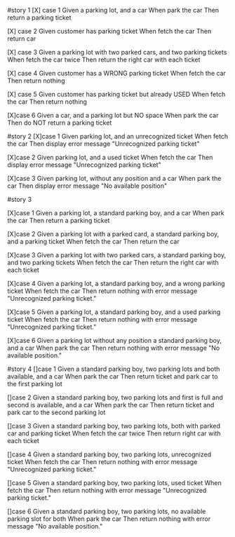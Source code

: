 #story 1
[X] case 1
    Given a parking lot, and a car
    When park the car
    Then return a parking ticket

[X] case 2
    Given customer has parking ticket
    When fetch the car
    Then return car

[X] case 3
    Given a parking lot with two parked cars, and two parking tickets
    When fetch the car twice
    Then return the right car with each ticket

[X] case 4
    Given customer has a WRONG parking ticket
    When fetch the car
    Then return nothing

[X] case 5
    Given customer has parking ticket but already USED
    When fetch the car
    Then return nothing

[X]case 6
    Given a car, and a parking lot but NO space
    When park the car
    Then do NOT return a parking ticket

#story 2
[X]case 1
    Given parking lot, and an unrecognized ticket
    When fetch the car
    Then display error message "Unrecognized parking ticket"

[X]case 2
    Given parking lot, and a used ticket
    When fetch the car
    Then display error message "Unrecognized parking ticket"

[X]case 3
    Given parking lot, without any position and a car
    When park the car
    Then display error message "No available position"

#story 3

[X]case 1 
    Given a parking lot, a standard parking boy, and a car
    When park the car
    Then return a parking ticket

[X]case 2
    Given a parking lot with a parked card, a standard parking boy, and a parking ticket
    When fetch the car
    Then return the car

[X]case 3
    Given a parking lot with two parked cars, a standard parking boy, and two parking tickets
    When fetch the car
    Then return the right car with each ticket

[X]case 4
    Given a parking lot, a standard parking boy, and a wrong parking ticket
    When fetch the car
    Then return nothing with error message "Unrecognized parking ticket."

[X]case 5
    Given a parking lot, a standard parking boy, and a used parking ticket
    When fetch the car
    Then return nothing with error message "Unrecognized parking ticket."

[X]case 6
    Given a parking lot without any position a standard parking boy, and a car
    When park the car
    Then return nothing with error message "No available position."

#story 4
[]case 1
    Given a standard parking boy, two parking lots and both available, and a car
    When park the car
    Then return ticket and park car to the first parking lot

[]case 2
    Given a standard parking boy, two parking lots and first is full and second is available, and a car
    When park the car
    Then return ticket and park car to the second parking lot

[]case 3
    Given a standard parking boy, two parking lots, both with parked car and parking ticket
    When fetch the car twice
    Then return right car with each ticket

[]case 4
    Given a standard parking boy, two parking lots, unrecognized ticket
    When fetch the car
    Then return nothing with error message "Unrecognized parking ticket."

[]case 5
    Given a standard parking boy, two parking lots, used ticket
    When fetch the car
    Then return nothing with error message "Unrecognized parking ticket."

[]case 6
    Given a standard parking boy, two parking lots, no available parking slot for both
    When park the car
    Then return nothing with error message "No available position."
